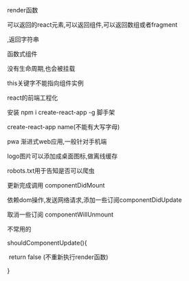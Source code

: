render函数

可以返回的react元素,可以返回组件,可以返回数组或者fragment

,返回字符串

函数式组件

没有生命周期,也会被挂载

this关键字不能指向组件实例



react的前端工程化

安装 npm i create-react-app -g 脚手架

create-react-app  name(不能有大写字母)

pwa 渐进式web应用,一般针对手机端

logo图片可以添加成桌面图标,做离线缓存

robots.txt用于告知是否可以爬虫



更新完成调用 componentDidMount

依赖dom操作,发送网络请求,添加一些订阅componentDidUpdate 

取消一些订阅 componentWillUnmount



不常用的

shouldComponentUpdate(){

​	return false   (不重新执行render函数)

}